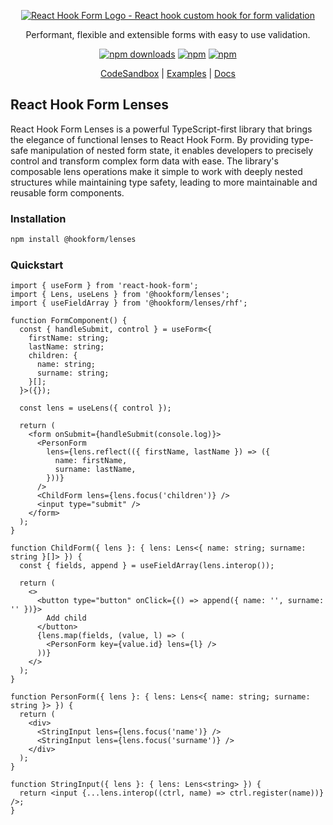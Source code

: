 <div align="center">
    <p align="center">
        <a href="https://react-hook-form.com" title="React Hook Form - Simple React forms validation">
            <img src="https://raw.githubusercontent.com/bluebill1049/react-hook-form/master/docs/logo.png" alt="React Hook Form Logo - React hook custom hook for form validation" />
        </a>
    </p>
</div>

<p align="center">Performant, flexible and extensible forms with easy to use validation.</p>

<div align="center">

[![npm downloads](https://img.shields.io/npm/dm/@hookform/lenses.svg?style=for-the-badge)](https://www.npmjs.com/package/@hookform/lenses)
[![npm](https://img.shields.io/npm/dt/@hookform/lenses.svg?style=for-the-badge)](https://www.npmjs.com/package/@hookform/lenses)
[![npm](https://img.shields.io/bundlephobia/minzip/@hookform/lenses?style=for-the-badge)](https://bundlephobia.com/result?p=@hookform/lenses)

</div>

<p align="center">
  <a href="https://codesandbox.io/p/sandbox/keen-herschel-y5h2ft">CodeSandbox</a> |
  <a href="https://github.com/react-hook-form/lenses/tree/main/examples/stories">Examples</a> |
  <a href="https://react-hook-form.com/docs/uselens">Docs</a>
</p>

## React Hook Form Lenses

React Hook Form Lenses is a powerful TypeScript-first library that brings the elegance of functional lenses to React Hook Form. By providing type-safe manipulation of nested form state, it enables developers to precisely control and transform complex form data with ease. The library's composable lens operations make it simple to work with deeply nested structures while maintaining type safety, leading to more maintainable and reusable form components.

### Installation

```bash
npm install @hookform/lenses
```

### Quickstart

```tsx
import { useForm } from 'react-hook-form';
import { Lens, useLens } from '@hookform/lenses';
import { useFieldArray } from '@hookform/lenses/rhf';

function FormComponent() {
  const { handleSubmit, control } = useForm<{
    firstName: string;
    lastName: string;
    children: {
      name: string;
      surname: string;
    }[];
  }>({});

  const lens = useLens({ control });

  return (
    <form onSubmit={handleSubmit(console.log)}>
      <PersonForm
        lens={lens.reflect(({ firstName, lastName }) => ({
          name: firstName,
          surname: lastName,
        }))}
      />
      <ChildForm lens={lens.focus('children')} />
      <input type="submit" />
    </form>
  );
}

function ChildForm({ lens }: { lens: Lens<{ name: string; surname: string }[]> }) {
  const { fields, append } = useFieldArray(lens.interop());

  return (
    <>
      <button type="button" onClick={() => append({ name: '', surname: '' })}>
        Add child
      </button>
      {lens.map(fields, (value, l) => (
        <PersonForm key={value.id} lens={l} />
      ))}
    </>
  );
}

function PersonForm({ lens }: { lens: Lens<{ name: string; surname: string }> }) {
  return (
    <div>
      <StringInput lens={lens.focus('name')} />
      <StringInput lens={lens.focus('surname')} />
    </div>
  );
}

function StringInput({ lens }: { lens: Lens<string> }) {
  return <input {...lens.interop((ctrl, name) => ctrl.register(name))} />;
}
```
